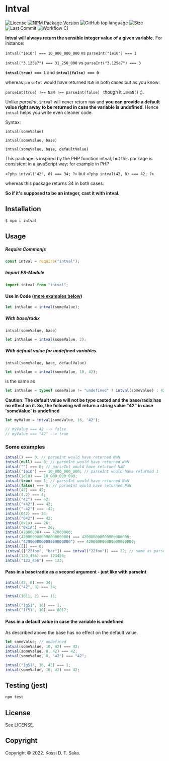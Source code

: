 # Intval

[![License][license-image]][license-url] [![NPM Package Version][npm-image-version]][npm-url] ![GitHub top language][language-image] ![Size][size-image] ![Last Commit][commit-image] ![Workflow CI][workflow-image]

**Intval will always return the sensible integer value of a given variable.** For instance:

`intval("1e10") === 10_000_000_000` vs `parseInt("1e10") === 1`

`intval("3.125e7") === 31_250_000` vs `parseInt("3.125e7") === 3`

**`intval(true) === 1`** and **`intval(false) === 0`**

whereas `parseInt` would have returned `NaN` in both cases but as you know:

`parseInt(true) !== NaN !== parseInt(false) ` though it `isNaN()` ;).

Unlike _parseInt_, `intval` will never return `NaN` and **you can provide a default value right away to be returned in case the variable is undefined**. Hence `intval` helps you write even cleaner code.

Syntax:

`intval(someValue)`

`intval(someValue, base)`

`intval(someValue, base, defaultValue)`

This package is inspired by the PHP function intval, but this package is consistent in a javaScript way: for example in PHP

`<?php intval("42", 8) === 34; ?>` but `<?php intval(42, 8) === 42; ?>`

whereas this package returns 34 in both cases.

**So if it's supposed to be an integer, cast it with intval.**

## Installation

```bash
$ npm i intval
```

## Usage

##### Require Commonjs

```js
const intval = require("intval");
```

##### Import ES-Module

```js
import intval from "intval";
```

#### Use in Code ([more examples below](#some-examples))

```js
let intValue = intval(someValue);
```

##### With base/radix

`intval(someValue, base)`

```js
let intValue = intval(someValue, 2);
```

##### With default value for undefined variables

`intval(someValue, base, defaulValue)`

```js
let intValue = intval(someValue, 10, 42);
```

is the same as

```js
let intValue = typeof someValue != "undefined" ? intval(someValue) : 42;
```

**Caution: The default value will not be type casted and the base/radix has no effect on it. So, the following will return a string value "42" in case 'someValue' is undefined**

```js
let myValue = intval(someValue, 16, "42");

// myValue === 42 --> false
// myValue === "42" --> true
```

### Some examples

```js
intval() === 0; // parseInt would have returned NaN
intval(null) === 0; // parseInt would have returned NaN
intval("") === 0; // parseInt would have returned NaN
intval("1e10") === 10_000_000_000; // parseInt would have returned 1
intval(1e10) === 10_000_000_000;
intval(true) === 1; // parseInt would have returned NaN
intval(false) === 0; // parseInt would have returned NaN
intval(42) === 42;
intval(4.2) === 4;
intval("42") === 42;
intval("+42") === 42;
intval("-42") === -42;
intval(042) === 34;
intval("042") === 42;
intval(0x1a) === 26;
intval("0x1A") === 26;
intval(42000000) === 42000000;
intval(420000000000000000000) === 420000000000000000000;
intval("420000000000000000000") === 420000000000000000000;
intval([]) === 0;
(intval(["22foo", "bar"]) === intval("22foo")) === 22; // same as parseInt, returns intval of the first array element. But php intval(["22foo", "bar"]) === 1
intval(123_456) === 123456;
intval("123_456") === 123;
```

#### Pass in a base/radix as a second argument - just like with parseInt

```js
intval(42, 8) === 34;
intval("42", 8) === 34;

intval(1011, 2) === 11;

intval("1g51", 16) === 1;
intval("1f51", 16) === 8017;
```

#### Pass in a default value in case the variable is undefined

As described above the base has no effect on the default value.

```js
let someValue; // undefined
intval(someValue, 10, 42) === 42;
intval(someValue, 8, 42) === 42;
intval(someValue, 8, "42") === "42";

intval("1g51", 16, 42) === 1;
intval(someValue, 16, 42) === 42;
```

## Testing (jest)

```bash
npm test
```

## License

See [LICENSE][license-url].

## Copyright

Copyright &copy; 2022. Kossi D. T. Saka.

[npm-image-version]: https://img.shields.io/npm/v/intval.svg
[npm-image-downloads]: https://img.shields.io/npm/dm/intval.svg?color=purple
[npm-url]: https://npmjs.org/package/intval
[license-image]: https://img.shields.io/github/license/kossidts/intval
[license-url]: https://github.com/kossidts/intval/blob/master/LICENSE
[language-image]: https://img.shields.io/github/languages/top/kossidts/intval?color=yellow
[size-image]: https://img.shields.io/github/repo-size/kossidts/intval?color=light
[commit-image]: https://img.shields.io/github/last-commit/kossidts/intval
[actions-url]: https://github.com/kossidts/intval/actions
[workflow-image]: https://github.com/kossidts/intval/actions/workflows/node.js.yml/badge.svg
[workflow-image-2]: https://github.com/kossidts/intval/workflows/Node.js%20CI/badge.svg

<!--
[paypal-img]: https://img.shields.io/badge/Donate-PayPal-ff4081.svg
[paypal-link]: https://www.paypal.me/christopheKDTS

[![PayPal Donate][paypal-img]][paypal-link]
-->
